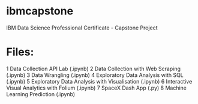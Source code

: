 # ibmcapstone
IBM Data Science Professional Certificate - Capstone Project

# Files:
1 Data Collection API Lab (.ipynb)
2 Data Collection with Web Scraping (.ipynb)
3 Data Wrangling (.ipynb)
4 Exploratory Data Analysis with SQL (.ipynb)
5 Exploratory Data Analysis with Visualisation (.ipynb)
6 Interactive Visual Analytics with Folium (.ipynb)
7 SpaceX Dash App (.py)
8 Machine Learning Prediction (.ipynb)
